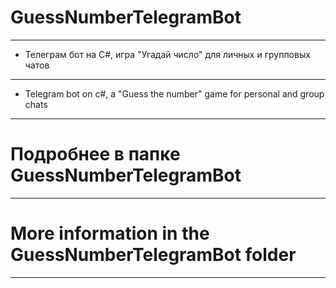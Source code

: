 # GuessNumberTelegramBot
---
- Телеграм бот на C#, игра "Угадай число" для личных и групповых чатов
---
- Telegram bot on c#, a "Guess the number" game for personal and group chats
---
# Подробнее в папке GuessNumberTelegramBot
---
# More information in the GuessNumberTelegramBot folder
---
